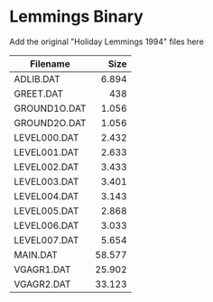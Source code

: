 # Lemmings Binary
Add the original "Holiday Lemmings 1994" files here


| Filename      | Size         |
| ------------- |-------------:|
| ADLIB.DAT	|       6.894	|
| GREET.DAT	|         438	|
| GROUND1O.DAT	|       1.056	|
| GROUND2O.DAT	|       1.056	|
| LEVEL000.DAT	|       2.432	|
| LEVEL001.DAT	|       2.633	|
| LEVEL002.DAT	|       3.433	|
| LEVEL003.DAT	|       3.401	|
| LEVEL004.DAT	|       3.143	|
| LEVEL005.DAT	|       2.868	|
| LEVEL006.DAT	|       3.033	|
| LEVEL007.DAT	|       5.654	|
| MAIN.DAT	|      58.577	|
| VGAGR1.DAT	|      25.902	|
| VGAGR2.DAT	|      33.123	|

